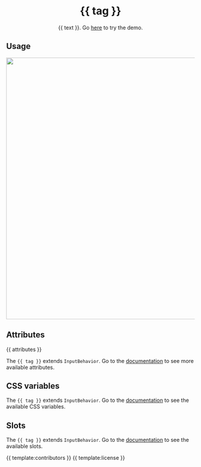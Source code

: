 <h1 align="center">{{ tag }}</h1>
<p align="center">{{ text }}. Go <a href="{{ demo }}">here</a> to try the demo.</p>

## Usage
<a href="{{ demo }}" align="center">
  <img src="{{ img }}" width="700" />
</a>

## Attributes

{{ attributes }}

The `{{ tag }}` extends `InputBehavior`. Go to the [documentation](/src/lib/behavior/input) to see more available attributes.

## CSS variables

The `{{ tag }}` extends `InputBehavior`. Go to the [documentation](/src/lib/behavior/input) to see the available CSS variables.

## Slots

The `{{ tag }}` extends `InputBehavior`. Go to the [documentation](/src/lib/behavior/input) to see the available slots.

{{ template:contributors }}
{{ template:license }}